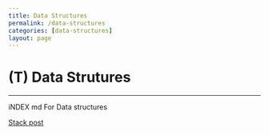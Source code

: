 ```yaml
---
title: Data Structures
permalink: /data-structures
categories: [data-structures]
layout: page
---
```


# (T) Data Strutures

---
iNDEX md For Data structures

[Stack post](./data_structures/stack/Stack_Python.md)